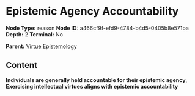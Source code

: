 # Epistemic Agency Accountability

**Node Type:** reason
**Node ID:** a466cf9f-efd9-4784-b4d5-0405b8e571ba
**Depth:** 2
**Terminal:** No

**Parent:** [Virtue Epistemology](virtue-epistemology.md)

## Content

**Individuals are generally held accountable for their epistemic agency**, **Exercising intellectual virtues aligns with epistemic accountability**

